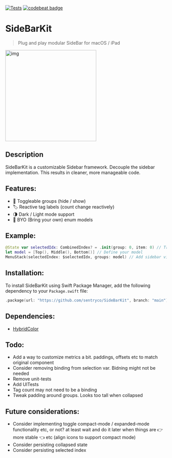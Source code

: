 [![Tests](https://github.com/sentryco/SideBarKit/actions/workflows/Tests.yml/badge.svg)](https://github.com/sentryco/SideBarKit/actions/workflows/Tests.yml)
[![codebeat badge](https://codebeat.co/badges/84b7c1e2-9998-4996-8724-57d86ebcd835)](https://codebeat.co/projects/github-com-sentryco-sidebarkit-main)

# SideBarKit

> Plug and play modular SideBar for macOS / iPad

<img width="284" alt="img" src="https://s11.gifyu.com/images/SO1fC.gif">

## Description

SideBarKit is a customizable Sidebar framework. Decouple the sidebar implementation. This results in cleaner, more manageable code.

## Features:

- 🔄 Toggleable groups (hide / show)
- 🏷️ Reactive tag labels (count change reactively)
- 🌗 Dark / Light mode support
- 🧩 BYO (Bring your own) enum models

## Example:

```swift
@State var selectedIdx: CombinedIndex? = .init(group: 0, item: 0) // Track selection
let model = [Top(), Middle(), Bottom()] // Define your model
MenuStack(selectedIndex: $selectedIdx, groups: model) // Add sidebar view
```

## Installation:

To install SideBarKit using Swift Package Manager, add the following dependency to your `Package.swift` file:
```swift
.package(url: "https://github.com/sentryco/SideBarKit", branch: "main")
```

## Dependencies:

- [HybridColor](https://github.com/sentryco/HybridColor)

## Todo:

- Add a way to customize metrics a bit. paddings, offsets etc to match original component 
- Consider removing binding from selection var. Bidning might not be needed  
- Remove unit-tests 
- Add UITests
- Tag count may not need to be a binding 
- Tweak padding around groups. Looks too tall when collapsed

## Future considerations:

- Consider implementing toggle compact-mode / expanded-mode functionality etc, or not? at least wait and do it later when things are 👉 more stable 👈 etc (align icons to support compact mode)
- Consider persisting collapsed state
- Consider persisting selected index
